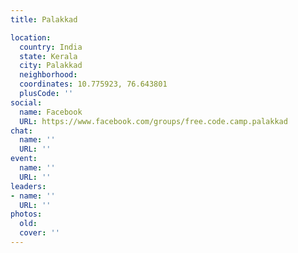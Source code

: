 ```yaml
---
title: Palakkad

location:
  country: India
  state: Kerala
  city: Palakkad
  neighborhood: 
  coordinates: 10.775923, 76.643801
  plusCode: ''
social:
  name: Facebook
  URL: https://www.facebook.com/groups/free.code.camp.palakkad
chat:
  name: ''
  URL: ''
event:
  name: ''
  URL: ''
leaders:
- name: ''
  URL: ''
photos:
  old: 
  cover: ''
---
```


